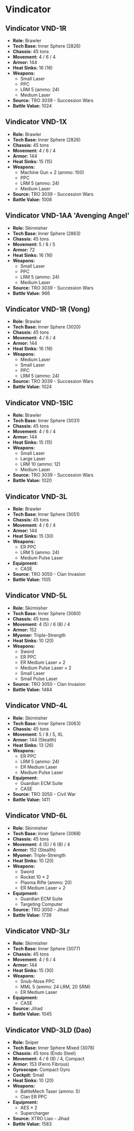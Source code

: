 # Vindicator
## Vindicator VND-1R
- **Role:** Brawler
- **Tech Base:** Inner Sphere (2826)
- **Chassis:** 45 tons
- **Movement:** 4 / 6 / 4
- **Armor:** 144
- **Heat Sinks:** 16 (16)
- **Weapons:**
  - Small Laser
  - PPC
  - LRM 5 (ammo: 24)
  - Medium Laser
- **Source:** TRO 3039 - Succession Wars
- **Battle Value:** 1024

## Vindicator VND-1X
- **Role:** Brawler
- **Tech Base:** Inner Sphere (2826)
- **Chassis:** 45 tons
- **Movement:** 4 / 6 / 4
- **Armor:** 144
- **Heat Sinks:** 15 (15)
- **Weapons:**
  - Machine Gun × 2 (ammo: 100)
  - PPC
  - LRM 5 (ammo: 24)
  - Medium Laser
- **Source:** TRO 3039 - Succession Wars
- **Battle Value:** 1008

## Vindicator VND-1AA 'Avenging Angel'
- **Role:** Skirmisher
- **Tech Base:** Inner Sphere (2863)
- **Chassis:** 45 tons
- **Movement:** 5 / 8 / 5
- **Armor:** 72
- **Heat Sinks:** 16 (16)
- **Weapons:**
  - Small Laser
  - PPC
  - LRM 5 (ammo: 24)
  - Medium Laser
- **Source:** TRO 3039 - Succession Wars
- **Battle Value:** 966

## Vindicator VND-1R (Vong)
- **Role:** Brawler
- **Tech Base:** Inner Sphere (3020)
- **Chassis:** 45 tons
- **Movement:** 4 / 6 / 4
- **Armor:** 144
- **Heat Sinks:** 16 (16)
- **Weapons:**
  - Medium Laser
  - Small Laser
  - PPC
  - LRM 5 (ammo: 24)
- **Source:** TRO 3039 - Succession Wars
- **Battle Value:** 1024

## Vindicator VND-1SIC
- **Role:** Brawler
- **Tech Base:** Inner Sphere (3031)
- **Chassis:** 45 tons
- **Movement:** 4 / 6 / 4
- **Armor:** 144
- **Heat Sinks:** 15 (15)
- **Weapons:**
  - Small Laser
  - Large Laser
  - LRM 10 (ammo: 12)
  - Medium Laser
- **Source:** TRO 3039 - Succession Wars
- **Battle Value:** 1020

## Vindicator VND-3L
- **Role:** Brawler
- **Tech Base:** Inner Sphere (3051)
- **Chassis:** 45 tons
- **Movement:** 4 / 6 / 4
- **Armor:** 144
- **Heat Sinks:** 15 (30)
- **Weapons:**
  - ER PPC
  - LRM 5 (ammo: 24)
  - Medium Pulse Laser
- **Equipment:**
  - CASE
- **Source:** TRO 3050 - Clan Invasion
- **Battle Value:** 1105

## Vindicator VND-5L
- **Role:** Skirmisher
- **Tech Base:** Inner Sphere (3060)
- **Chassis:** 45 tons
- **Movement:** 4 (5) / 6 (8) / 4
- **Armor:** 152
- **Myomer:** Triple-Strength
- **Heat Sinks:** 10 (20)
- **Weapons:**
  - Sword
  - ER PPC
  - ER Medium Laser × 2
  - Medium Pulse Laser × 2
  - Small Laser
  - Small Pulse Laser
- **Source:** TRO 3050 - Clan Invasion
- **Battle Value:** 1484

## Vindicator VND-4L
- **Role:** Skirmisher
- **Tech Base:** Inner Sphere (3063)
- **Chassis:** 45 tons
- **Movement:** 5 / 8 / 5, XL
- **Armor:** 144 (Stealth)
- **Heat Sinks:** 13 (26)
- **Weapons:**
  - ER PPC
  - LRM 5 (ammo: 24)
  - ER Medium Laser
  - Medium Pulse Laser
- **Equipment:**
  - Guardian ECM Suite
  - CASE
- **Source:** TRO 3050 - Civil War
- **Battle Value:** 1411

## Vindicator VND-6L
- **Role:** Skirmisher
- **Tech Base:** Inner Sphere (3068)
- **Chassis:** 45 tons
- **Movement:** 4 (5) / 6 (8) / 4
- **Armor:** 152 (Stealth)
- **Myomer:** Triple-Strength
- **Heat Sinks:** 10 (20)
- **Weapons:**
  - Sword
  - Rocket 10 × 2
  - Plasma Rifle (ammo: 20)
  - ER Medium Laser × 2
- **Equipment:**
  - Guardian ECM Suite
  - Targeting Computer
- **Source:** TRO 3050 - Jihad
- **Battle Value:** 1739

## Vindicator VND-3Lr
- **Role:** Skirmisher
- **Tech Base:** Inner Sphere (3077)
- **Chassis:** 45 tons
- **Movement:** 4 / 6 / 4
- **Armor:** 144
- **Heat Sinks:** 15 (30)
- **Weapons:**
  - Snub-Nose PPC
  - MML 5 (ammo: 24 LRM, 20 SRM)
  - ER Medium Laser
- **Equipment:**
  - CASE
- **Source:** Jihad
- **Battle Value:** 1045

## Vindicator VND-3LD (Dao)
- **Role:** Sniper
- **Tech Base:** Inner Sphere Mixed (3078)
- **Chassis:** 45 tons (Endo Steel)
- **Movement:** 4 / 6 (8) / 4, Compact
- **Armor:** 153 (Ferro Fibrous)
- **Gyroscope:** Compact Gyro
- **Cockpit:** Small
- **Heat Sinks:** 10 (20)
- **Weapons:**
  - BattleMech Taser (ammo: 5)
  - Clan ER PPC
- **Equipment:**
  - AES × 2
  - Supercharger
- **Source:** XTRO Liao - Jihad
- **Battle Value:** 1583

